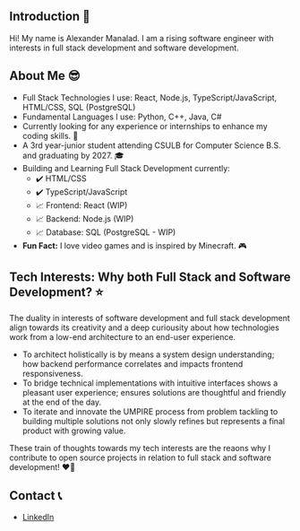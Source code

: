 ## Introduction 👋
Hi! My name is Alexander Manalad. I am a rising software engineer with interests in full stack development and software development.

## About Me 😎
- Full Stack Technologies I use: React, Node.js, TypeScript/JavaScript, HTML/CSS, SQL (PostgreSQL)
- Fundamental Languages I use: Python, C++, Java, C#
- Currently looking for any experience or internships to enhance my coding skills. 👀
- A 3rd year-junior student attending CSULB for Computer Science B.S. and graduating by 2027. 🎓
- Building and Learning Full Stack Development currently:
  - ✔️ HTML/CSS
  - ✔️ TypeScript/JavaScript
  - 📈 Frontend: React (WIP)
  - 📈 Backend: Node.js (WIP)
  - 📈 Database: SQL (PostgreSQL - WIP)
- <b>Fun Fact:</b> I love video games and is inspired by Minecraft. 🎮

## Tech Interests: Why both Full Stack and Software Development? ⭐
The duality in interests of software development and full stack development align towards its creativity and a deep curiousity about how technologies work from a low-end architecture to an end-user experience.
- To architect holistically is by means a system design understanding; how backend performance correlates and impacts frontend responsiveness.
- To bridge technical implementations with intuitive interfaces shows a pleasant user experience; ensures solutions are thoughtful and friendly at the end of the day.
- To iterate and innovate the UMPIRE process from problem tackling to building multiple solutions not only slowly refines but represents a final product with growing value.

These train of thoughts towards my tech interests are the reaons why I contribute to open source projects in relation to full stack and software development! ❤️‍🔥

## Contact 📞
- <a href="https://www.linkedin.com/in/axmanalad/">LinkedIn</a>
<!--
**axmanalad/axmanalad** is a ✨ _special_ ✨ repository because its `README.md` (this file) appears on your GitHub profile.

Here are some ideas to get you started:

- 🔭 I’m currently working on ...
- 🌱 I’m currently learning ...
- 👯 I’m looking to collaborate on ...
- 🤔 I’m looking for help with ...
- 💬 Ask me about ...
- 📫 How to reach me: ...
- 😄 Pronouns: ...
- ⚡ Fun fact: ...
-->
